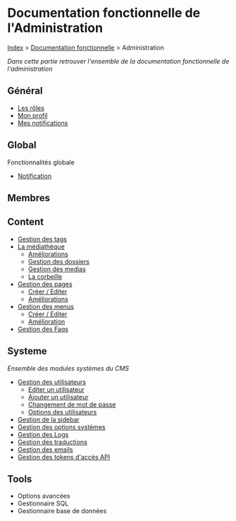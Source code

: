 # Documentation fonctionnelle de l'Administration

[Index](../../index.md) > [Documentation fonctionnelle](../index.md) > Administration

*Dans cette partie retrouver l'ensemble de la documentation fonctionnelle de l'administration*

## Général
* [Les rôles](roles.md)
* [Mon profil](mon_profil.md)
* [Mes notifications](mes_notification.md)

## Global
Fonctionnalités globale
* [Notification](Global/notifications.md)

## Membres

## Content
* [Gestion des tags](Content/Tag/tag.md)
* [La médiathèque](Content/Mediateque/mediatheque.md)
  * [Améliorations](Content/Mediateque/todo.md)
  * [Gestion des dossiers](Content/Mediateque/gestion_folder.md)
  * [Gestion des medias](Content/Mediateque/gestion_media.md)
  * [La corbeille](Content/Mediateque/trash.md)
* [Gestion des pages](Content/Page/page.md)
  * [Créer / Editer](Content/Page/add_edit_page.md)
  * [Améliorations](Content/Page/todo.md)
* [Gestion des menus](Content/Menu/menu.md)
  * [Créer / Editer](Content/Menu/add_edit_menu.md)
  * [Amélioration](Content/Menu/todo.md)
* [Gestion des Faqs](Content/Faq/faq.md)

## Systeme
*Ensemble des modules systèmes du CMS*
* [Gestion des utilisateurs](System/users/user.md)
  * [Editer un utilisateur](System/users/edit_user.md)
  * [Ajouter un utilisateur](System/users/new_user.md)
  * [Changement de mot de passe](System/users/change_password.md)
  * [Options des utilisateurs](System/users/options_users.md)
* [Gestion de la sidebar](System/sidebar.md)
* [Gestion des options systèmes](System/options_system.md)
* [Gestion des Logs](System/log.md)
* [Gestion des traductions](System/translation.md)
* [Gestion des emails](System/mail.md)
* [Gestion des tokens d'accès API](System/ApiToken/apiToken.md)

## Tools
* Options avancées
* Gestionnaire SQL
* Gestionnaire base de données
